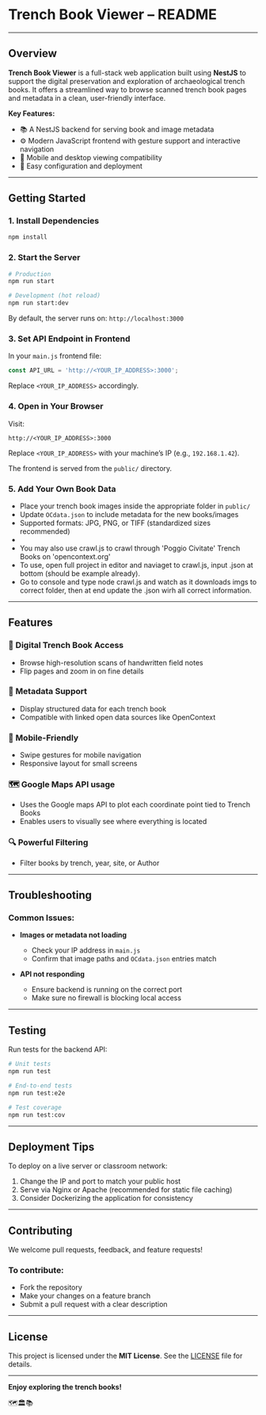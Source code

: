 # Trench Book Viewer – README

---

## Overview

**Trench Book Viewer** is a full-stack web application built using **NestJS** to support the digital preservation and exploration of archaeological trench books. It offers a streamlined way to browse scanned trench book pages and metadata in a clean, user-friendly interface.

**Key Features:**

* 📚 A NestJS backend for serving book and image metadata
* ⚙️ Modern JavaScript frontend with gesture support and interactive navigation
* 📱 Mobile and desktop viewing compatibility
* 🚀 Easy configuration and deployment

---

## Getting Started

### 1. Install Dependencies

```bash
npm install
```

### 2. Start the Server

```bash
# Production
npm run start

# Development (hot reload)
npm run start:dev
```

By default, the server runs on: `http://localhost:3000`

### 3. Set API Endpoint in Frontend

In your `main.js` frontend file:

```js
const API_URL = 'http://<YOUR_IP_ADDRESS>:3000';
```

Replace `<YOUR_IP_ADDRESS>` accordingly.

### 4. Open in Your Browser

Visit:

```text
http://<YOUR_IP_ADDRESS>:3000
```

Replace `<YOUR_IP_ADDRESS>` with your machine’s IP (e.g., `192.168.1.42`).

The frontend is served from the `public/` directory.

### 5. Add Your Own Book Data

* Place your trench book images inside the appropriate folder in `public/`
* Update `OCdata.json` to include metadata for the new books/images
* Supported formats: JPG, PNG, or TIFF (standardized sizes recommended)
* 
* You may also use crawl.js to crawl through 'Poggio Civitate' Trench Books on 'opencontext.org'
* To use, open full project in editor and naviaget to crawl.js, input <url>.json at bottom (should be example already). 
* Go to console and type node crawl.js and watch as it downloads imgs to correct folder, then at end update the .json wirh all correct information.

---

## Features

### 📖 Digital Trench Book Access

* Browse high-resolution scans of handwritten field notes
* Flip pages and zoom in on fine details

### 🧠 Metadata Support

* Display structured data for each trench book
* Compatible with linked open data sources like OpenContext

### 📱 Mobile-Friendly

* Swipe gestures for mobile navigation
* Responsive layout for small screens

### 🗺️ Google Maps API usage

* Uses the Google maps API to plot each coordinate point tied to Trench Books
* Enables users to visually see where everything is located

### 🔍 Powerful Filtering

* Filter books by trench, year, site, or Author

---

## Troubleshooting

### Common Issues:

* **Images or metadata not loading**

  * Check your IP address in `main.js`
  * Confirm that image paths and `OCdata.json` entries match

* **API not responding**

  * Ensure backend is running on the correct port
  * Make sure no firewall is blocking local access

---

## Testing

Run tests for the backend API:

```bash
# Unit tests
npm run test

# End-to-end tests
npm run test:e2e

# Test coverage
npm run test:cov
```

---

## Deployment Tips

To deploy on a live server or classroom network:

1. Change the IP and port to match your public host
2. Serve via Nginx or Apache (recommended for static file caching)
3. Consider Dockerizing the application for consistency

---

## Contributing

We welcome pull requests, feedback, and feature requests!

### To contribute:

* Fork the repository
* Make your changes on a feature branch
* Submit a pull request with a clear description

---

## License

This project is licensed under the **MIT License**. See the [LICENSE](./LICENSE) file for details.

---

**Enjoy exploring the trench books!**

🗺️🏛️📚
